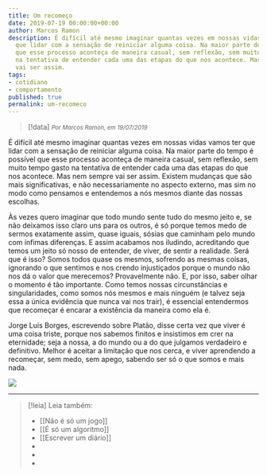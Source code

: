 ```yaml
---
title: Um recomeço
date: 2019-07-19 00:00:00+00:00
author: Marcos Ramon
description: É difícil até mesmo imaginar quantas vezes em nossas vidas vamos ter
  que lidar com a sensação de reiniciar alguma coisa. Na maior parte do tempo é possível
  que esse processo aconteça de maneira casual, sem reflexão, sem muito tempo gasto
  na tentativa de entender cada uma das etapas do que nos acontece. Mas nem sempre
  vai ser assim.
tags:
- cotidiano
- comportamento
published: true
permalink: um-recomeco
---
```

> [!data] <small><i>Por Marcos Ramon, em 19/07/2019</i></small>

É difícil até mesmo imaginar quantas vezes em nossas vidas vamos ter que lidar com a sensação de reiniciar alguma coisa. Na maior parte do tempo é possível que esse processo aconteça de maneira casual, sem reflexão, sem muito tempo gasto na tentativa de entender cada uma das etapas do que nos acontece. Mas nem sempre vai ser assim. Existem mudanças que são mais significativas, e não necessariamente no aspecto externo, mas sim no modo como pensamos e entendemos a nós mesmos diante das nossas escolhas.

Às vezes quero imaginar que todo mundo sente tudo do mesmo jeito e, se não deixamos isso claro uns para os outros, é só porque temos medo de sermos exatamente assim, quase iguais, sósias que caminham pelo mundo com ínfimas diferenças. E assim acabamos nos iludindo, acreditando que temos um jeito só nosso de entender, de viver, de sentir a realidade. Será que é isso? Somos todos quase os mesmos, sofrendo as mesmas coisas, ignorando o que sentimos e nos crendo injustiçados porque o mundo não nos dá o valor que merecemos? Provavelmente não. E, por isso, saber olhar o momento é tão importante. Como temos nossas circunstâncias e singularidades, como somos nós mesmos e mais ninguém (e talvez seja essa a única evidência que nunca vai nos trair), é essencial entendermos que recomeçar é encarar a existência da maneira como ela é.

Jorge Luis Borges, escrevendo sobre Platão, disse certa vez que viver é uma coisa triste, porque nos sabemos finitos e insistimos em crer na eternidade; seja a nossa, a do mundo ou a do que julgamos verdadeiro e definitivo. Melhor é aceitar a limitação que nos cerca, e viver aprendendo a recomeçar, sem medo, sem apego, sabendo ser só o que somos e mais nada.

![](recomeco.PNG)



---
> [!leia] Leia também:
> - [[Não é só um jogo]]
> - [[É só um algoritmo]]
> - [[Escrever um diário]]
> -
> -
> -